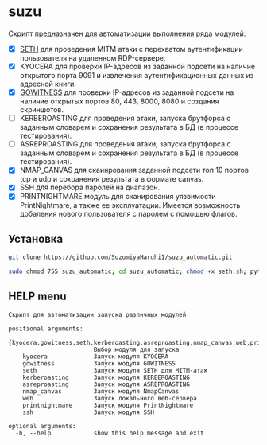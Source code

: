# suzu
Скрипт предназначен для автоматизации выполнения ряда модулей:
- [x] [SETH](https://github.com/SySS-Research/Seth) для проведения MITM атаки с перехватом аутентификации пользователя на удаленном RDP-сервере.
- [x] KYOCERA для проверки IP-адресов из заданной подсети на наличие открытого порта 9091 и извлечения аутентификационных данных из адресной книги.
- [x] [GOWITNESS](https://github.com/sensepost/gowitness?tab=readme-ov-file) для проверки IP-адресов из заданной подсети на наличие открытых портов 80, 443, 8000, 8080 и создания скриншотов.
- [ ] KERBEROASTING для проведения атаки, запуска брутфорса с заданным словарем и сохранения результата в БД (в процессе тестирования).
- [ ] ASREPROASTING для проведения атаки, запуска брутфорса с заданным словарем и сохранения результата в БД (в процессе тестирования).
- [x] NMAP_CANVAS для скаинрования заданной подсети топ 10 портов tcp и udp и сохранения результата в формате canvas.
- [x] SSH для перебора паролей на диапазон.
- [x] PRINTNIGHTMARE модуль для сканирования уязвимости PrintNightmare, а также ее эксплуатации. Имеется возможность добаления нового пользователя с паролем с помощью флагов.
## Установка
```bash
git clone https://github.com/SuzumiyaHaruhi1/suzu_automatic.git
```
```bash
sudo chmod 755 suzu_automatic; cd suzu_automatic; chmod +x seth.sh; python3 -m venv venv; source venv/bin/activate; pip install .; sudo apt install gowitness
```
## HELP menu
```
Скрипт для автоматизации запуска различных модулей

positional arguments:
  {kyocera,gowitness,seth,kerberoasting,asreproasting,nmap_canvas,web,printnightmare,ssh}
                        Выбор модуля для запуска
    kyocera             Запуск модуля KYOCERA
    gowitness           Запуск модуля GOWITNESS
    seth                Запуск модуля SETH для MITM-атак
    kerberoasting       Запуск модуля KERBEROASTING
    asreproasting       Запуск модуля ASREPROASTING
    nmap_canvas         Запуск модуля NmapCanvas
    web                 Запуск локального веб-сервера
    printnightmare      Запуск модуля PrintNightmare
    ssh                 Запуск модуля SSH

optional arguments:
  -h, --help            show this help message and exit
  ```
